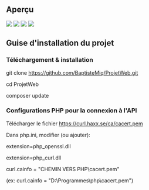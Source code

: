 ## Aperçu

![](https://i.imgur.com/nKvoHnP.png)
![](https://i.imgur.com/1SgzXlM.jpg)
![](https://i.imgur.com/fL54NVM.png)
![](https://i.imgur.com/t4He2gT.png)

## Guise d'installation du projet

### Téléchargement & installation

git clone https://github.com/BaptisteMiq/ProjetWeb.git

cd ProjetWeb

composer update


### Configurations PHP pour la connexion à l'API

Télécharger le fichier https://curl.haxx.se/ca/cacert.pem

Dans php.ini, modifier (ou ajouter):

extension=php_openssl.dll

extension=php_curl.dll

curl.cainfo = "CHEMIN VERS PHP\cacert.pem"

(ex: curl.cainfo = "D:\Programmes\php\cacert.pem")
